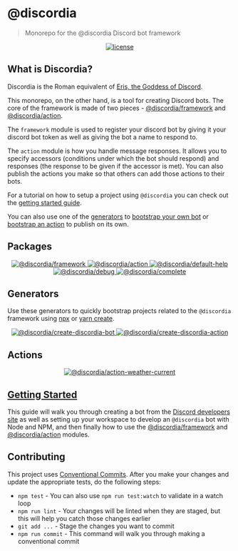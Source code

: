 # @discordia
> Monorepo for the @discordia Discord bot framework


<p align="center">
  <a href="https://github.com/mfasman95/discordia/blob/master/LICENSE">
    <img alt="license" src="https://img.shields.io/github/license/mfasman95/discordia">
  </a>
</p>

## What is Discordia?
Discordia is the Roman equivalent of [Eris, the Goddess of Discord](https://en.wikipedia.org/wiki/Eris_(mythology)).

This monorepo, on the other hand, is a tool for creating Discord bots. The core of the framework is made of two pieces - [@discordia/framework](https://mfasman95.github.io/discordia/framework) and [@discordia/action](https://mfasman95.github.io/discordia/action).

The `framework` module is used to register your discord bot by giving it your discord bot token as well as giving the bot a name to respond to.

The `action` module is how you handle message responses. It allows you to specify accessors (conditions under which the bot should respond) and responses (the response to be given if the accessor is met). You can also publish the actions you make so that others can add those actions to their bots.

For a tutorial on how to setup a project using `@discordia` you can check out the [getting started guide](https://mfasman95.github.io/discordia/gs_setup_your_bot).

You can also use one of the [generators](#generators) to [bootstrap your own bot](https://mfasman95.github.io/discordia/create-discordia-bot) or [bootstrap an action](https://mfasman95.github.io/discordia/create-discordia-action) to publish on its own.

## Packages
<p align="center">
  <a href="https://www.npmjs.com/package/@discordia/framework">
    <img alt="@discordia/framework" src="https://img.shields.io/npm/v/@discordia/framework?label=%40discordia%2Fframework">
  </a>
  <a href="https://www.npmjs.com/package/@discordia/action">
    <img alt="@discordia/action" src="https://img.shields.io/npm/v/@discordia/action?label=%40discordia%2Faction">
  </a>
  <a href="https://www.npmjs.com/package/@discordia/default-help">
    <img alt="@discordia/default-help" src="https://img.shields.io/npm/v/@discordia/default-help?label=%40discordia%2Fdefault-help">
  </a>
  <a href="https://www.npmjs.com/package/@discordia/debug">
    <img alt="@discordia/debug" src="https://img.shields.io/npm/v/@discordia/debug?label=%40discordia%2Fdebug">
  </a>
  <a href="https://www.npmjs.com/package/@discordia/complete">
    <img alt="@discordia/complete" src="https://img.shields.io/npm/v/@discordia/complete?label=%40discordia%2Fcomplete">
  </a>
</p>

## Generators
Use these generators to quickly bootstrap projects related to the `@discordia` framework using [npx](https://nodejs.dev/the-npx-nodejs-package-runner) or [yarn create](https://classic.yarnpkg.com/en/docs/cli/create/).
<p align="center">
  <a href="https://www.npmjs.com/package/@discordia/create-discordia-bot">
    <img alt="@discordia/create-discordia-bot" src="https://img.shields.io/npm/v/@discordia/create-discordia-bot?label=%40discordia%2Fcreate-discordia-bot">
  </a>
  <a href="https://www.npmjs.com/package/@discordia/create-discordia-action">
    <img alt="@discordia/create-discordia-action" src="https://img.shields.io/npm/v/@discordia/create-discordia-action?label=%40discordia%2Fcreate-discordia-action">
  </a>
</p>

## Actions
<p align="center">
  <a href="https://www.npmjs.com/package/@discordia/action-weather-current">
    <img alt="@discordia/action-weather-current" src="https://img.shields.io/npm/v/@discordia/action-weather-current?label=%40discordia%action-weather-current">
  </a>
</p>


## [Getting Started](https://mfasman95.github.io/discordia/gs_setup_your_bot)
This guide will walk you through creating a bot from the [Discord developers site](http://discordapp.com/developers/) as well as setting up your workspace to develop an `@discordia` bot with Node and NPM, and then finally how to use the [@discordia/framework](https://mfasman95.github.io/discordia/framework) and [@discordia/action](https://mfasman95.github.io/discordia/action) modules.

## Contributing
This project uses [Conventional Commits](https://www.conventionalcommits.org/en/v1.0.0/). After you make your changes and update the appropriate tests, do the following steps:

- `npm test` - You can also use `npm run test:watch` to validate in a watch loop
- `npm run lint` - Your changes will be linted when they are staged, but this will help you catch those changes earlier
- `git add ...` - Stage the changes you want to commit
- `npm run commit` - This command will walk you through making a conventional commit
